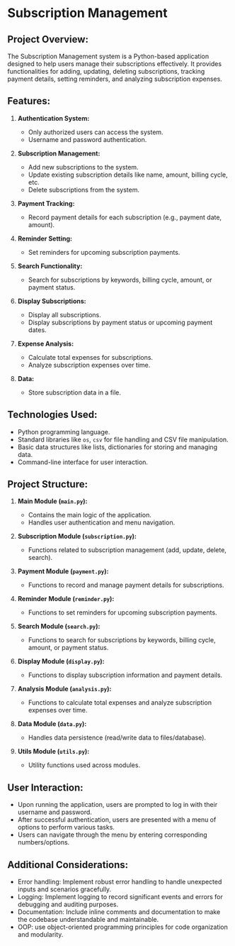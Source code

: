 # Subscription Management

## Project Overview:
The Subscription Management system is a Python-based application designed to help users manage their subscriptions effectively. It provides functionalities for adding, updating, deleting subscriptions, tracking payment details, setting reminders, and analyzing subscription expenses.

## Features:
1. **Authentication System:**
    - Only authorized users can access the system.
    - Username and password authentication.

2. **Subscription Management:**
    - Add new subscriptions to the system.
    - Update existing subscription details like name, amount, billing cycle, etc.
    - Delete subscriptions from the system.

3. **Payment Tracking:**
    - Record payment details for each subscription (e.g., payment date, amount).

4. **Reminder Setting:**
    - Set reminders for upcoming subscription payments.

5. **Search Functionality:**
    - Search for subscriptions by keywords, billing cycle, amount, or payment status.

6. **Display Subscriptions:**
    - Display all subscriptions.
    - Display subscriptions by payment status or upcoming payment dates.

7. **Expense Analysis:**
    - Calculate total expenses for subscriptions.
    - Analyze subscription expenses over time.

8. **Data:**
    - Store subscription data in a file.

## Technologies Used:
- Python programming language.
- Standard libraries like `os`, `csv` for file handling and CSV file manipulation.
- Basic data structures like lists, dictionaries for storing and managing data.
- Command-line interface for user interaction.

## Project Structure:
1. **Main Module (`main.py`):**
    - Contains the main logic of the application.
    - Handles user authentication and menu navigation.

2. **Subscription Module (`subscription.py`):**
    - Functions related to subscription management (add, update, delete, search).

3. **Payment Module (`payment.py`):**
    - Functions to record and manage payment details for subscriptions.

4. **Reminder Module (`reminder.py`):**
    - Functions to set reminders for upcoming subscription payments.

5. **Search Module (`search.py`):**
    - Functions to search for subscriptions by keywords, billing cycle, amount, or payment status.

6. **Display Module (`display.py`):**
    - Functions to display subscription information and payment details.

7. **Analysis Module (`analysis.py`):**
    - Functions to calculate total expenses and analyze subscription expenses over time.

8. **Data Module (`data.py`):**
    - Handles data persistence (read/write data to files/database).

9. **Utils Module (`utils.py`):**
    - Utility functions used across modules.

## User Interaction:
- Upon running the application, users are prompted to log in with their username and password.
- After successful authentication, users are presented with a menu of options to perform various tasks.
- Users can navigate through the menu by entering corresponding numbers/options.

## Additional Considerations:
- Error handling: Implement robust error handling to handle unexpected inputs and scenarios gracefully.
- Logging: Implement logging to record significant events and errors for debugging and auditing purposes.
- Documentation: Include inline comments and documentation to make the codebase understandable and maintainable.
- OOP: use object-oriented programming principles for code organization and modularity.

